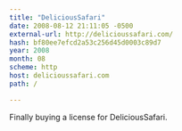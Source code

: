 ```yaml
---
title: "DeliciousSafari"
date: 2008-08-12 21:11:05 -0500
external-url: http://delicioussafari.com/
hash: bf80ee7efcd2a53c256d45d0003c89d7
year: 2008
month: 08
scheme: http
host: delicioussafari.com
path: /

---
```


Finally buying a license for DeliciousSafari. 
